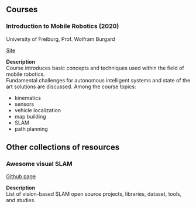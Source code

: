 ## Courses

### Introduction to Mobile Robotics (2020)
University of Freiburg, Prof. Wolfram Burgard

[Site](http://ais.informatik.uni-freiburg.de/teaching/ss20/robotics/index_en.php)

**Description**  
Course introduces basic concepts and techniques used within the field of mobile robotics.  
Fundamental challenges for autonomous intelligent systems and state of the art solutions are discussed.
Among the course topics:
- kinematics
- sensors
- vehicle localization
- map building
- SLAM
- path planning


## Other collections of resources

### Awesome visual SLAM

[Github page](https://github.com/tzutalin/awesome-visual-slam)

**Description**  
List of vision-based SLAM open source projects, libraries, dataset, tools, and studies.
